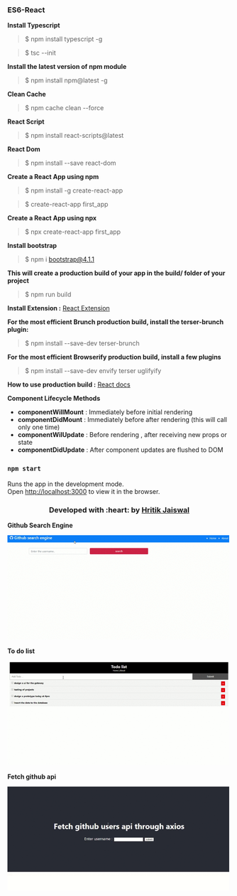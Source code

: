 ### ES6-React

**Install Typescript**

> $ npm install typescript -g

> $ tsc --init

**Install the latest version of npm module**

> $ npm install npm@latest -g

**Clean Cache**
> $ npm cache clean --force

**React Script**
> $ npm install react-scripts@latest

**React Dom**
> $ npm install --save react-dom

**Create a React App using npm**

> $ npm install -g create-react-app

> $ create-react-app first_app

**Create a React App using npx**

> $ npx create-react-app first_app

**Install bootstrap**

> $ npm i bootstrap@4.1.1

**This will create a production build of your app in the build/ folder of your project**

> $ npm run build

**Install Extension :** [React Extension](https://chrome.google.com/webstore/detail/react-developer-tools/fmkadmapgofadopljbjfkapdkoienihi
"React")

**For the most efficient Brunch production build, install the terser-brunch plugin:**

> $ npm install --save-dev terser-brunch

**For the most efficient Browserify production build, install a few plugins**

> $ npm install --save-dev envify terser uglifyify 

**How to use production build :** [React docs](https://reactjs.org/docs/optimizing-performance.html#use-the-production-build
"React docs")

**Component Lifecycle Methods**

* **componentWillMount** : Immediately before initial rendering 
* **componentDidMount**  : Immediately before after rendering (this will call only one time) 
* **componentWilUpdate** : Before rendering , after receiving new props or state
* **componentDidUpdate** : After component updates are flushed to DOM 

### `npm start`

Runs the app in the development mode.<br />
Open [http://localhost:3000](http://localhost:3000) to view it in the browser.

<h3 align="center">
<b><a> Developed with :heart: by <a href= "https://hritik5102.github.io/" > Hritik Jaiswal</a>
</b></h3>

**Github Search Engine**

<div align="center" style='width:500px;'>
    <img src='assets/github-search-engine.gif'>
</div>  

**To do list**


<div align="center" style='width:500px;'>
    <img src='assets/todo.gif'>
</div>

**Fetch github api**

<div align="center" style='width:500px;'>
    <img src='assets/fetch.gif'>
</div>